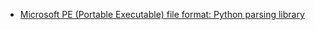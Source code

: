 
* [Microsoft PE (Portable Executable) file format: Python parsing library](https://formats.kaitai.io/microsoft_pe/python.html)

